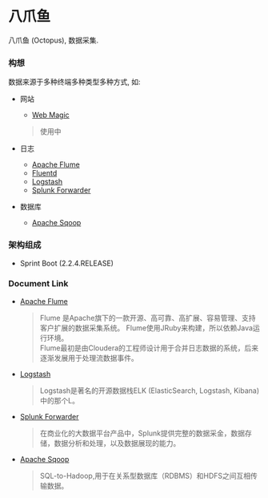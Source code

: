 # 八爪鱼

八爪鱼 (Octopus), 数据采集.

### 构想
 
数据来源于多种终端多种类型多种方式, 如:
 
 * 网站
   - [Web Magic](http://webmagic.io/)
    > 使用中
 
 * 日志
   - [Apache Flume](https://flume.apache.org/)
   - [Fluentd](http://docs.fluentd.org/articles/quickstart)
   - [Logstash](https://github.com/elastic/logstash)
   - [Splunk Forwarder](http://www.splunk.com/)
 
 * 数据库
   - [Apache Sqoop](https://sqoop.apache.org/)
  
### 架构组成

 * Sprint Boot (2.2.4.RELEASE)
 
### Document Link
 
 * [Apache Flume](https://flume.apache.org/)
 
   > Flume 是Apache旗下的一款开源、高可靠、高扩展、容易管理、支持客户扩展的数据采集系统。 Flume使用JRuby来构建，所以依赖Java运行环境。  
   > Flume最初是由Cloudera的工程师设计用于合并日志数据的系统，后来逐渐发展用于处理流数据事件。
  
 * [Logstash](https://github.com/elastic/logstash)
 
   > Logstash是著名的开源数据栈ELK (ElasticSearch, Logstash, Kibana)中的那个L。

 * [Splunk Forwarder](http://www.splunk.com/)
   > 在商业化的大数据平台产品中，Splunk提供完整的数据采金，数据存储，数据分析和处理，以及数据展现的能力。

 * [Apache Sqoop](https://sqoop.apache.org/)
   > SQL-to-Hadoop,用于在关系型数据库（RDBMS）和HDFS之间互相传输数据。